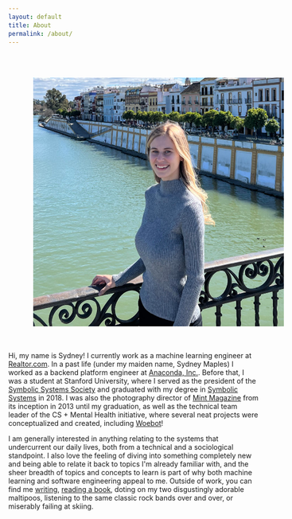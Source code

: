 ```yaml
---
layout: default
title: About
permalink: /about/
---
```


<img src="/assets/img/me.png" style="float:left; height: 500px; margin:50px;"/>

Hi, my name is Sydney! I currently work as a machine learning engineer at <a href="https://www.realtor.com/">Realtor.com</a>. In a past life (under my maiden name, Sydney Maples) I worked as a backend platform engineer at <a href="https://www.anaconda.com/">Anaconda, Inc.</a>. Before that, I was a student at Stanford University, where I served as the president of the <a href="https://symsys.stanford.edu/about/history-program/barwise-award-distinguished-contributions-symbolic-systems">Symbolic Systems Society</a> and graduated with my degree in <a href="http://www.symsyssociety.org/whatissymsys">Symbolic Systems</a> in 2018. I was also the photography director of <a href="https://issuu.com/mint_magazine">Mint Magazine</a> from its inception in 2013 until my graduation, as well as the technical team leader of the CS + Mental Health initiative, where several neat projects were conceptualized and created, including <a href="https://woebothealth.com/">Woebot</a>!

I am generally interested in anything relating to the systems that undercurrent our daily lives, both from a technical and a sociological standpoint. I also love the feeling of diving into something completely new and being able to relate it back to topics I'm already familiar with, and the sheer breadth of topics and concepts to learn is part of why both machine learning and software engineering appeal to me. Outside of work, you can find me <a href="{{site.url}}/blog">writing</a>, <a href="https://www.goodreads.com/user/show/40582536-sydney-trinidad">reading a book</a>, doting on my two disgustingly adorable maltipoos, listening to the same classic rock bands over and over, or miserably failing at skiing.